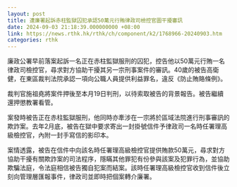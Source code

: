 ```yaml
---
layout: post
title: 遭廉署起訴赤柱監獄囚犯承認50萬元行賄律政司檢控官圖干擾審訊
date: 2024-09-03 21:18:39.000000000 +08:00
link: https://news.rthk.hk/rthk/ch/component/k2/1768966-20240903.htm
categories: rthk
---
```


廉政公署早前落案起訴一名正在赤柱監獄服刑的囚犯，控告他以50萬元行賄一名律政司檢控官，尋求對方協助干擾其另一宗刑事案件的審訊。40歲的被告高衛健，在東區裁判法院承認一項向公職人員提供利益罪名，違反《防止賄賂條例》。

裁判官施祖堯將案件押後至本月19日判刑，以待索取被告的背景報告。被告繼續還押懲教署看管。

案發時被告正在赤柱監獄服刑，他同時亦牽涉在一宗將於區域法院進行刑事審訊的欺詐案。去年2月底，被告在獄中要求寄出一封掛號信件予律政司一名時任署理高級檢控官，內附一封手寫信的影印本。

案情透露，被告在信件中向該名時任署理高級檢控官提供賄款50萬元，尋求對方協助干擾有關欺詐案的司法程序，隱瞞其他罪犯有份參與該案及犯罪行為，並協助欺騙法庭，令法庭相信被告獨自犯案而結案。該時任署理高級檢控官收到信件後立刻向管理層匯報事件，律政司並即時把個案轉介廉署。
